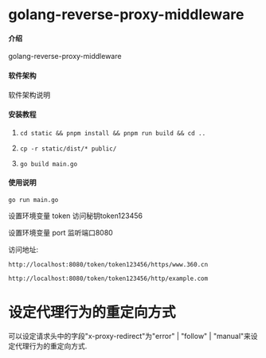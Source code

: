 # golang-reverse-proxy-middleware

#### 介绍

golang-reverse-proxy-middleware

#### 软件架构

软件架构说明

#### 安装教程

1. `cd static && pnpm install && pnpm run build && cd ..`

2. `cp -r static/dist/* public/`

3. `go build main.go`

#### 使用说明

```
go run main.go
```

设置环境变量 token 访问秘钥token123456

设置环境变量 port 监听端口8080

访问地址:

`http://localhost:8080/token/token123456/https/www.360.cn`

`http://localhost:8080/token/token123456/http/example.com`

# 设定代理行为的重定向方式

可以设定请求头中的字段"x-proxy-redirect"为"error" | "follow" |
"manual"来设定代理行为的重定向方式.
